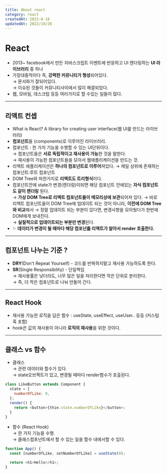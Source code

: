 ```yaml
---
title: About react
category: react
createdAt: 2022-8-18
updatedAt: 2022/10/20
---
```


# React

- 2013~ facebook에서 만든 자바스크립트 이벤트에 반응하고 UI 렌더링하는 **UI 라이브러리** 중 하나
- 가장대중적이다 즉, **강력한 커뮤니티가 형성**되어있다.  
  → 문서화가 잘되어있다.  
  → 이슈된 것들이 커뮤니티사이에서 많이 해결되었다.
- 웹, 모바일, 데스크탑 등등 여러가지로 할 수있는 일들이 많다.

---

## 리액트 컨셉

- What is React? A library for creating user interface(웹 UI를 만드는 라이브러리)
- **컴포넌트**들 (components)로 이루어진 라이브러리.
- 컴포넌트 : 한 가지 기능을 수행할 수 있는 UI단위이다.  
  → 컴포넌트들은 **서로 독립적이고 재사용이 가능**한 것을 말한다.  
  → 재사용이 가능한 컴포넌트들을 모아서 웹애플리케이션을 만드는 것.
- 리액트 애플리케이션은 **하나의 컴포넌트로 이루어**져있다. → 제일 상위에 존재하는 컴포넌트:루트 컴포넌트
- DOM Tree와 마찬가지로 **리액트도 트리형식**이다.
- 컴포넌트안에 state가 변경(렌더링)이되면 해당 컴포넌트 안에있는 **자식 컴포넌트도 같이 렌더링** 된다.  
  → **가상 DOM Tree로 리액트 컴포넌트들이 메모리상에 보관**되어져 있다.
  → 바로 리액트 컴포넌트들이 DOM Tree에 업데이트 되는 것이 아니라, **이전에 DOM Tree와 비교**해서
  → 정말 업데이트 되는 부분이 있다면, 변경사항을 모아뒀다가 한번에 DOM에게 보내진다.  
  → **실질적으로 업데이트되는 부분만 변경**된다.
- ✨ **데이터가 변경이 될 때마다 해당 컴포넌를 리액트가 알아서 render 호출한다.**

---

## 컴포넌트 나누는 기준 ?

- **DRY**(Don't Repeat Yourself) - 코드를 반복하지말고 재사용 가능하도록 한다.
- **SR**(Single Responsibility) - 단일책임  
  → 재사용률은 낮더라도, 너무 많은 일을 처리한다면 작은 단위로 분리한다.  
  → 즉, 더 작은 컴포넌트로 나눠 만들어 간다.

---

## React Hook

- 재사용 가능한 로직을 담은 함수 : useState, useEffect, useUser.. 등등 (커스텀 훅 포함)
- hook은 값의 재사용이 아니라 **로직의 재사용**을 위한 것이다.

---

## 클래스 vs 함수

- 클래스  
  → 관련 데이터와 함수가 있다.  
  → state오브젝트가 있고, 변경될 때마다 render함수가 호출된다.

```javascript
class LikeButton extends Component {
  state = {
    numberOfLike: 0,
  };
  render() {
    return <button>{thie.state.numberOfLike}</button>;
  }
}
```

- 함수 (React Hook)  
  → 한 가지 기능을 수행.  
  → 클래스컴포넌트에서 할 수 있는 일을 함수 내에서할 수 있다.

```javascript
function App() {
  const [numberOfLike, setNumberOfLike] = useState(0);

  return <h1>Hello</h1>;
}
```
